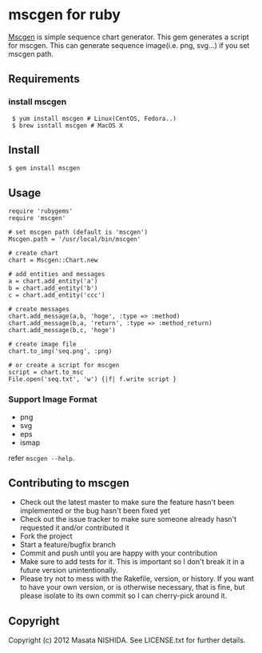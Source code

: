 mscgen for ruby
======================

[Mscgen](http://www.mcternan.me.uk/mscgen/) is simple sequence chart generator. 
This gem generates a script for mscgen. This can generate sequence image(i.e. png, svg...) if you set mscgen path.

 Requirements
----------
### install mscgen

     $ yum install mscgen # Linux(CentOS, Fedora..)
     $ brew isntall mscgen # MacOS X


 Install
----------

    $ gem install mscgen


 Usage
----------

    require 'rubygems'
    require 'mscgen'
    
    # set mscgen path (default is 'mscgen')
    Mscgen.path = '/usr/local/bin/mscgen'

    # create chart
    chart = Mscgen::Chart.new
    
    # add entities and messages
    a = chart.add_entity('a')
    b = chart.add_entity('b')
    c = chart.add_entity('ccc')

    # create messages
    chart.add_message(a,b, 'hoge', :type => :method)
    chart.add_message(b,a, 'return', :type => :method_return)
    chart.add_message(b,c, 'hoge')
    
    # create image file
    chart.to_img('seq.png', :png)

    # or create a script for mscgen
    script = chart.to_msc
    File.open('seq.txt', 'w') {|f| f.write script }

### Support Image Format
 
* png
* svg
* eps
* ismap

refer `mscgen --help`.


 Contributing to mscgen
----------
 
* Check out the latest master to make sure the feature hasn't been implemented or the bug hasn't been fixed yet
* Check out the issue tracker to make sure someone already hasn't requested it and/or contributed it
* Fork the project
* Start a feature/bugfix branch
* Commit and push until you are happy with your contribution
* Make sure to add tests for it. This is important so I don't break it in a future version unintentionally.
* Please try not to mess with the Rakefile, version, or history. If you want to have your own version, or is otherwise necessary, that is fine, but please isolate to its own commit so I can cherry-pick around it.

 Copyright
----------
Copyright (c) 2012 Masata NISHIDA. See LICENSE.txt for further details.

